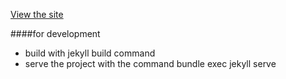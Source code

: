 

[View the site](https://adsabs.github.io/help/)



####for development
* build with jekyll build command
* serve the project with the command bundle exec jekyll serve 
